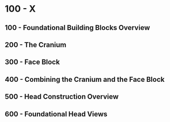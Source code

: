 # 100 - X

## 100 - Foundational Building Blocks Overview

## 200 - The Cranium

## 300 - Face Block

## 400 - Combining the Cranium and the Face Block

## 500 - Head Construction Overview

## 600 - Foundational Head Views
